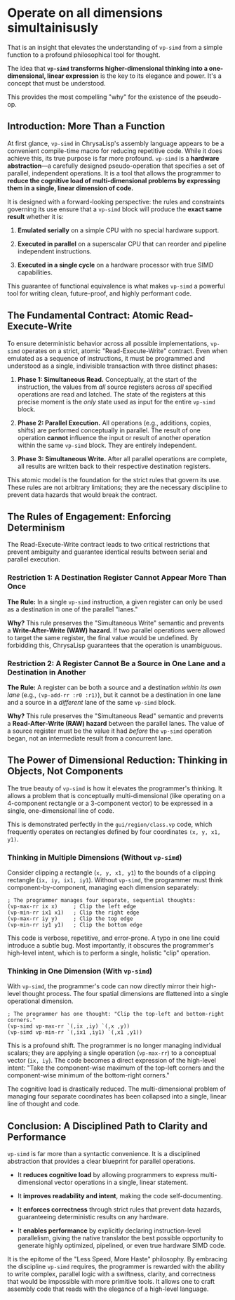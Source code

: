 # Operate on all dimensions simultainisusly

That is an insight that elevates the understanding of `vp-simd` from a simple
function to a profound philosophical tool for thought.

The idea that **`vp-simd` transforms higher-dimensional thinking into a
one-dimensional, linear expression** is the key to its elegance and power. It's
a concept that must be understood.

This provides the most compelling "why" for the existence of the pseudo-op.

## Introduction: More Than a Function

At first glance, `vp-simd` in ChrysaLisp's assembly language appears to be a
convenient compile-time macro for reducing repetitive code. While it does
achieve this, its true purpose is far more profound. `vp-simd` is a **hardware
abstraction**—a carefully designed pseudo-operation that specifies a set of
parallel, independent operations. It is a tool that allows the programmer to
**reduce the cognitive load of multi-dimensional problems by expressing them in
a single, linear dimension of code.**

It is designed with a forward-looking perspective: the rules and constraints
governing its use ensure that a `vp-simd` block will produce the **exact same
result** whether it is:

1.  **Emulated serially** on a simple CPU with no special hardware support.

2.  **Executed in parallel** on a superscalar CPU that can reorder and pipeline
    independent instructions.

3.  **Executed in a single cycle** on a hardware processor with true SIMD
    capabilities.

This guarantee of functional equivalence is what makes `vp-simd` a powerful tool
for writing clean, future-proof, and highly performant code.

## The Fundamental Contract: Atomic Read-Execute-Write

To ensure deterministic behavior across all possible implementations, `vp-simd`
operates on a strict, atomic "Read-Execute-Write" contract. Even when emulated
as a sequence of instructions, it must be programmed and understood as a single,
indivisible transaction with three distinct phases:

1.  **Phase 1: Simultaneous Read.** Conceptually, at the start of the
    instruction, the values from *all* source registers across *all* specified
    operations are read and latched. The state of the registers at this precise
    moment is the *only* state used as input for the entire `vp-simd` block.

2.  **Phase 2: Parallel Execution.** All operations (e.g., additions, copies,
    shifts) are performed conceptually in parallel. The result of one operation
    **cannot** influence the input or result of another operation within the
    same `vp-simd` block. They are entirely independent.

3.  **Phase 3: Simultaneous Write.** After all parallel operations are complete,
    all results are written back to their respective destination registers.

This atomic model is the foundation for the strict rules that govern its use.
These rules are not arbitrary limitations; they are the necessary discipline to
prevent data hazards that would break the contract.

## The Rules of Engagement: Enforcing Determinism

The Read-Execute-Write contract leads to two critical restrictions that prevent
ambiguity and guarantee identical results between serial and parallel execution.

### Restriction 1: A Destination Register Cannot Appear More Than Once

**The Rule:** In a single `vp-simd` instruction, a given register can only be
used as a destination in one of the parallel "lanes."

**Why?** This rule preserves the "Simultaneous Write" semantic and prevents a
**Write-After-Write (WAW) hazard**. If two parallel operations were allowed to
target the same register, the final value would be undefined. By forbidding
this, ChrysaLisp guarantees that the operation is unambiguous.

### Restriction 2: A Register Cannot Be a Source in One Lane and a Destination in Another

**The Rule:** A register can be both a source and a destination *within its own
lane* (e.g., `(vp-add-rr :r0 :r1)`), but it cannot be a destination in one lane
and a source in a *different* lane of the same `vp-simd` block.

**Why?** This rule preserves the "Simultaneous Read" semantic and prevents a
**Read-After-Write (RAW) hazard** between the parallel lanes. The value of a
source register must be the value it had *before* the `vp-simd` operation began,
not an intermediate result from a concurrent lane.

## The Power of Dimensional Reduction: Thinking in Objects, Not Components

The true beauty of `vp-simd` is how it elevates the programmer's thinking. It
allows a problem that is conceptually multi-dimensional (like operating on a
4-component rectangle or a 3-component vector) to be expressed in a single,
one-dimensional line of code.

This is demonstrated perfectly in the `gui/region/class.vp` code, which
frequently operates on rectangles defined by four coordinates `(x, y, x1, y1)`.

### Thinking in Multiple Dimensions (Without `vp-simd`)

Consider clipping a rectangle (`x, y, x1, y1`) to the bounds of a clipping
rectangle (`ix, iy, ix1, iy1`). Without `vp-simd`, the programmer must think
component-by-component, managing each dimension separately:

```vdu
; The programmer manages four separate, sequential thoughts:
(vp-max-rr ix x)     ; Clip the left edge
(vp-min-rr ix1 x1)   ; Clip the right edge
(vp-max-rr iy y)     ; Clip the top edge
(vp-min-rr iy1 y1)   ; Clip the bottom edge
```

This code is verbose, repetitive, and error-prone. A typo in one line could
introduce a subtle bug. Most importantly, it obscures the programmer's
high-level intent, which is to perform a single, holistic "clip" operation.

### Thinking in One Dimension (With `vp-simd`)

With `vp-simd`, the programmer's code can now directly mirror their high-level
thought process. The four spatial dimensions are flattened into a single
operational dimension.

```vdu
; The programmer has one thought: "Clip the top-left and bottom-right corners."
(vp-simd vp-max-rr `(,ix ,iy) `(,x ,y))
(vp-simd vp-min-rr `(,ix1 ,iy1) `(,x1 ,y1))
```

This is a profound shift. The programmer is no longer managing individual
scalars; they are applying a single operation (`vp-max-rr`) to a conceptual
vector (`ix, iy`). The code becomes a direct expression of the high-level
intent: "Take the component-wise maximum of the top-left corners and the
component-wise minimum of the bottom-right corners."

The cognitive load is drastically reduced. The multi-dimensional problem of
managing four separate coordinates has been collapsed into a single, linear line
of thought and code.

## Conclusion: A Disciplined Path to Clarity and Performance

`vp-simd` is far more than a syntactic convenience. It is a disciplined
abstraction that provides a clear blueprint for parallel operations.

*   It **reduces cognitive load** by allowing programmers to express
    multi-dimensional vector operations in a single, linear statement.

*   It **improves readability and intent**, making the code self-documenting.

*   It **enforces correctness** through strict rules that prevent data hazards,
    guaranteeing deterministic results on any hardware.

*   It **enables performance** by explicitly declaring instruction-level
    parallelism, giving the native translator the best possible opportunity to
    generate highly optimized, pipelined, or even true hardware SIMD code.

It is the epitome of the "Less Speed, More Haste" philosophy. By embracing the
discipline `vp-simd` requires, the programmer is rewarded with the ability to
write complex, parallel logic with a swiftness, clarity, and correctness that
would be impossible with more primitive tools. It allows one to craft assembly
code that reads with the elegance of a high-level language.
